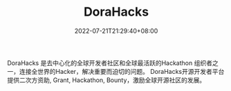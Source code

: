 ﻿---
weight: 
title: "DoraHacks"
description: "DoraHacks 是去中心化的全球开发者社区和全球最活跃的Hackathon 组织者之一，连接全世界的Hacker，解决重要而迫切的问题。 "
date: 2022-07-21T21:29:40+08:00
lastmod: 2022-07-21T09:55:40+08:00
draft: false
authors: ["Cindy"]
featuredImage: "dorahacks.jpg"
link: "https://dorahacks.io/"
tags: ["元宇宙社区","DoraHacks"]
categories: ["navigation"]
navigation: ["元宇宙社区"]
lightgallery: true
toc: true
pinned: false
recommend: false
recommend1: false
---
DoraHacks 是去中心化的全球开发者社区和全球最活跃的Hackathon 组织者之一，连接全世界的Hacker，解决重要而迫切的问题。 DoraHacks开源开发者平台提供二次方资助, Grant, Hackathon, Bounty，激励全球开源社区的发展。